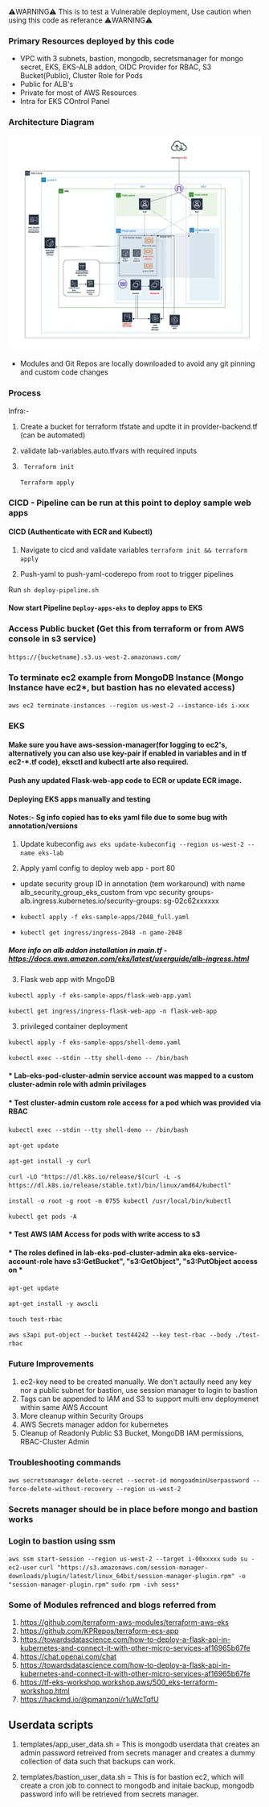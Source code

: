 
 ⚠️WARNING⚠️ This is to test a Vulnerable deployment, Use caution when using this code as referance ⚠️WARNING⚠️


### Primary Resources deployed by this code
* VPC with 3 subnets, bastion, mongodb, secretsmanager for mongo secret, EKS, EKS-ALB addon, OIDC Provider for RBAC, S3 Bucket(Public), Cluster Role for Pods
* Public for ALB's
* Private for most of AWS Resources 
* Intra for EKS COntrol Panel 

### Architecture Diagram 
![](tf-lab.jpg)

* Modules and Git Repos are locally downloaded to avoid any git pinning and custom code changes
 
### Process 

Infra:- 

1) Create a bucket for terraform tfstate and updte it in provider-backend.tf (can be automated)
2) validate lab-variables.auto.tfvars with required inputs
3) ` Terraform init`
   
    `Terraform apply`

### CICD - Pipeline can be run at this point to deploy sample web apps 

#### CICD (Authenticate with ECR and Kubectl)


1) Navigate to cicd and validate variables
`terraform init && terraform apply`

2) Push-yaml to push-yaml-coderepo from root  to trigger pipelines

 Run `sh deploy-pipeline.sh`

#### Now start Pipeline `Deploy-apps-eks` to deploy apps to EKS

### Access Public bucket (Get this from terraform or from AWS console in s3 service)

`https://{bucketname}.s3.us-west-2.amazonaws.com/`

### To terminate ec2 example from MongoDB Instance (Mongo Instance have ec2*, but bastion has no elevated access)

`aws ec2 terminate-instances --region us-west-2 --instance-ids i-xxx `

### EKS

#### Make sure you have  aws-session-manager(for logging to ec2's, alternatively you can also use key-pair if enabled in variables and in tf ec2-*.tf code), eksctl and kubectl arte also required. 

#### Push any updated Flask-web-app code to ECR or update ECR image.


#### Deploying EKS apps manually and testing 
#### Notes:- Sg info copied has to eks yaml file due to some bug with annotation/versions

1) Update kubeconfig
`aws eks update-kubeconfig --region us-west-2 --name eks-lab`

2) Apply yaml config to deploy web app  - port 80
*  update security group ID in annotation (tem workaround) with name alb_security_group_eks_custom from vpc security groups- alb.ingress.kubernetes.io/security-groups: sg-02c62xxxxxx

*  `kubectl apply -f eks-sample-apps/2048_full.yaml`
*  `kubectl get ingress/ingress-2048 -n game-2048`

##### More info on alb addon installation in main.tf - https://docs.aws.amazon.com/eks/latest/userguide/alb-ingress.html

3) Flask web app with MngoDB

 `kubectl apply -f eks-sample-apps/flask-web-app.yaml`
 
 `kubectl get ingress/ingress-flask-web-app -n flask-web-app`
 
3) privileged container deployment 

`kubectl apply -f eks-sample-apps/shell-demo.yaml`

`kubectl exec --stdin --tty shell-demo -- /bin/bash`

####  * Lab-eks-pod-cluster-admin service account was mapped to a custom cluster-admin role with admin privilages 
####  * Test cluster-admin custom role access for a pod which was provided via RBAC

`kubectl exec --stdin --tty shell-demo -- /bin/bash`

`apt-get update`

`apt-get install -y curl`

`curl -LO "https://dl.k8s.io/release/$(curl -L -s https://dl.k8s.io/release/stable.txt)/bin/linux/amd64/kubectl"`

`install -o root -g root -m 0755 kubectl /usr/local/bin/kubectl`

`kubectl get pods -A`


#### * Test AWS IAM Access for pods with write access to s3
#### * The roles defined in lab-eks-pod-cluster-admin aka eks-service-account-role have s3:GetBucket", "s3:GetObject", "s3:PutObject access on * 


`apt-get update`

`apt-get install -y awscli`

`touch test-rbac`

`aws s3api put-object --bucket test44242 --key test-rbac --body ./test-rbac`


###  Future Improvements
1) ec2-key need to be created manually. We don't actaully need any key nor a public subnet for bastion,  use session manager to login to bastion 
2) Tags can be appended to IAM and S3 to support multi env deploymenet within same AWS Account
3) More cleanup within Security Groups
4) AWS Secrets manager addon for kubernetes 
5) Cleanup of Readonly Public S3 Bucket, MongoDB IAM permissions, RBAC-Cluster Admin


### Troubleshooting commands

`aws secretsmanager delete-secret --secret-id mongoadminUserpassword --force-delete-without-recovery --region us-west-2`

### Secrets manager should be in place before mongo and bastion works

### Login to bastion using ssm 

`aws ssm start-session --region us-west-2 --target i-00xxxxx`
`sudo su - ec2-user`
`curl "https://s3.amazonaws.com/session-manager-downloads/plugin/latest/linux_64bit/session-manager-plugin.rpm" -o "session-manager-plugin.rpm"`
`sudo rpm -ivh sess*`


### Some of Modules refrenced and blogs referred from 
1) https://github.com/terraform-aws-modules/terraform-aws-eks
2) https://github.com/KPRepos/terraform-ecs-app
3) https://towardsdatascience.com/how-to-deploy-a-flask-api-in-kubernetes-and-connect-it-with-other-micro-services-af16965b67fe
4) https://chat.openai.com/chat
5) https://towardsdatascience.com/how-to-deploy-a-flask-api-in-kubernetes-and-connect-it-with-other-micro-services-af16965b67fe
6) https://tf-eks-workshop.workshop.aws/500_eks-terraform-workshop.html
7) https://hackmd.io/@pmanzoni/r1uWcTqfU


## Userdata scripts

1) templates/app_user_data.sh = This is mongodb userdata that creates an admin password retreived from secrets manager and creates a dummy collection of data such that backups can work.

2) templates/bastion_user_data.sh = This is for bastion ec2, which will create a cron job to connect to mongodb and initaie backup, mongodb password info will be retrieved from secrets manager.
